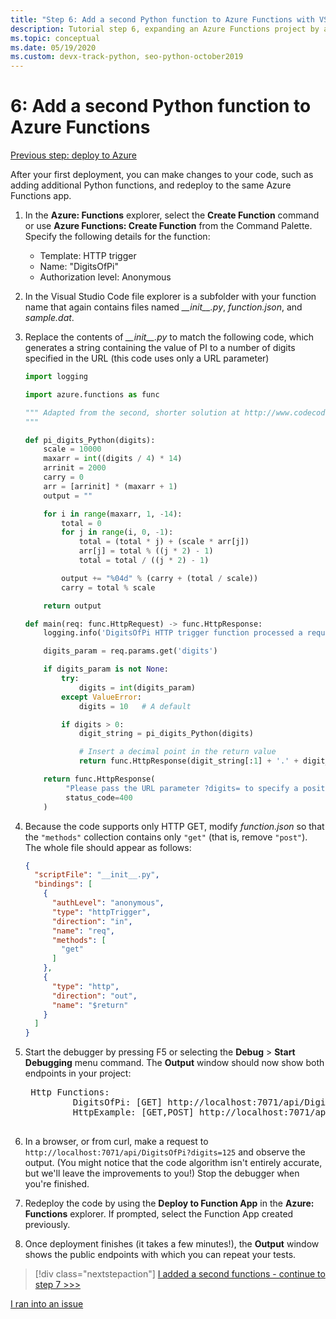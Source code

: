 ```yaml
---
title: "Step 6: Add a second Python function to Azure Functions with VS Code"
description: Tutorial step 6, expanding an Azure Functions project by adding a second function.
ms.topic: conceptual
ms.date: 05/19/2020
ms.custom: devx-track-python, seo-python-october2019
---
```


# 6: Add a second Python function to Azure Functions

[Previous step: deploy to Azure](tutorial-vs-code-serverless-python-05.md)

After your first deployment, you can make changes to your code, such as adding additional Python functions, and redeploy to the same Azure Functions app.

1. In the **Azure: Functions** explorer, select the **Create Function** command or use **Azure Functions: Create Function** from the Command Palette. Specify the following details for the function:

    - Template: HTTP trigger
    - Name: "DigitsOfPi"
    - Authorization level: Anonymous

1. In the Visual Studio Code file explorer is a subfolder with your function name that again contains files named *\_\_init\_\_.py*, *function.json*, and *sample.dat*.

1. Replace the contents of *\_\_init\_\_.py* to match the following code, which generates a string containing the value of PI to a number of digits specified in the URL (this code uses only a URL parameter)

    ```python
    import logging

    import azure.functions as func

    """ Adapted from the second, shorter solution at http://www.codecodex.com/wiki/Calculate_digits_of_pi#Python
    """

    def pi_digits_Python(digits):
        scale = 10000
        maxarr = int((digits / 4) * 14)
        arrinit = 2000
        carry = 0
        arr = [arrinit] * (maxarr + 1)
        output = ""

        for i in range(maxarr, 1, -14):
            total = 0
            for j in range(i, 0, -1):
                total = (total * j) + (scale * arr[j])
                arr[j] = total % ((j * 2) - 1)
                total = total / ((j * 2) - 1)

            output += "%04d" % (carry + (total / scale))
            carry = total % scale

        return output

    def main(req: func.HttpRequest) -> func.HttpResponse:
        logging.info('DigitsOfPi HTTP trigger function processed a request.')

        digits_param = req.params.get('digits')

        if digits_param is not None:
            try:
                digits = int(digits_param)
            except ValueError:
                digits = 10   # A default

            if digits > 0:
                digit_string = pi_digits_Python(digits)

                # Insert a decimal point in the return value
                return func.HttpResponse(digit_string[:1] + '.' + digit_string[1:])

        return func.HttpResponse(
             "Please pass the URL parameter ?digits= to specify a positive number of digits.",
             status_code=400
        )
    ```

1. Because the code supports only HTTP GET, modify *function.json* so that the `"methods"` collection contains only `"get"` (that is, remove `"post"`). The whole file should appear as follows:

    ```json
    {
      "scriptFile": "__init__.py",
      "bindings": [
        {
          "authLevel": "anonymous",
          "type": "httpTrigger",
          "direction": "in",
          "name": "req",
          "methods": [
            "get"
          ]
        },
        {
          "type": "http",
          "direction": "out",
          "name": "$return"
        }
      ]
    }
    ```

1. Start the debugger by pressing F5 or selecting the **Debug** > **Start Debugging** menu command. The **Output** window should now show both endpoints in your project:

    <pre>
    Http Functions:
            DigitsOfPi: [GET] http://localhost:7071/api/DigitsOfPi
            HttpExample: [GET,POST] http://localhost:7071/api/HttpExample
    </pre>

1. In a browser, or from curl, make a request to `http://localhost:7071/api/DigitsOfPi?digits=125` and observe the output. (You might notice that the code algorithm isn't entirely accurate, but we'll leave the improvements to you!) Stop the debugger when you're finished.

1. Redeploy the code by using the **Deploy to Function App** in the **Azure: Functions** explorer. If prompted, select the Function App created previously.

1. Once deployment finishes (it takes a few minutes!), the **Output** window shows the public endpoints with which you can repeat your tests.

> [!div class="nextstepaction"]
> [I added a second functions - continue to step 7 >>>](tutorial-vs-code-serverless-python-07.md)

[I ran into an issue](https://www.research.net/r/PWZWZ52?tutorial=vscode-functions-python&step=06-second-function)
